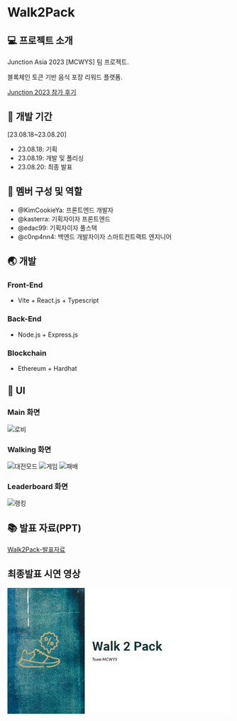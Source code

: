 # Walk2Pack

## 💻 프로젝트 소개

Junction Asia 2023 [MCWYS] 팀 프로젝트.

블록체인 토큰 기반 음식 포장 리워드 플랫폼.

[Junction 2023 참가 후기](https://insengnewbie.tistory.com/426)

## :calendar: 개발 기간

[23.08.18~23.08.20]

- 23.08.18: 기획
- 23.08.19: 개발 및 폴리싱
- 23.08.20: 최종 발표

## 👋 멤버 구성 및 역할

- @KimCookieYa: 프론트엔드 개발자
- @kasterra: 기획자이자 프론트엔드
- @edac99: 기획자이자 풀스택
- @c0np4nn4: 백엔드 개발자이자 스마트컨트랙트 엔지니어

## 🌏 개발

### Front-End

- Vite + React.js + Typescript

### Back-End

- Node.js + Express.js

### Blockchain

- Ethereum + Hardhat

## 📱 UI

### Main 화면

![로비](./public/HandsUp-로비화면.png)

### Walking 화면

![대전모드](./public/HandsUp-대전모드화면.png)
![게임](./public/HandsUp-게임화면.png)
![패배](./public/HandsUp-패배화면.png)

### Leaderboard 화면

![랭킹](./public/HandsUp-랭킹화면.png)

## 📚 발표 자료(PPT)

[Walk2Pack-발표자료](./public/MCWYS-pitch-deck.pdf)

## 최종발표 시연 영상

[![발표영상](./public/MCWYS-썸네일.png)](./public/MCWYS-시연영상.mp4)
